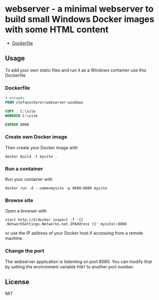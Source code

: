 # webserver - a minimal webserver to build small Windows Docker images with some HTML content

* [Dockerfile](https://github.com/StefanScherer/dockerfiles-windows/blob/main/webserver/Dockerfile)

## Usage

To add your own static files and run it as a Windows container use this Dockerfile

### Dockerfile

```Dockerfile
# escape=`
FROM stefanscherer/webserver-windows

COPY . C:\site
WORKDIR C:\site

EXPOSE 8080
```

### Create own Docker image

Then create your Docker image with

```
docker build -t mysite .
```

### Run a container

Run your container with

```
docker run -d --name=mysite -p 8080:8080 mysite
```

### Browse site

Open a browser with

```
start http://$(docker inspect -f '{{ .NetworkSettings.Networks.nat.IPAddress }}' mysite):8080
```

or use the IP address of your Docker host if accessing from a remote machine.

### Change the port

The webserver application is listenting on port 8080. You can modify that by setting the environment variable `PORT` to another port number.

## License
MIT
